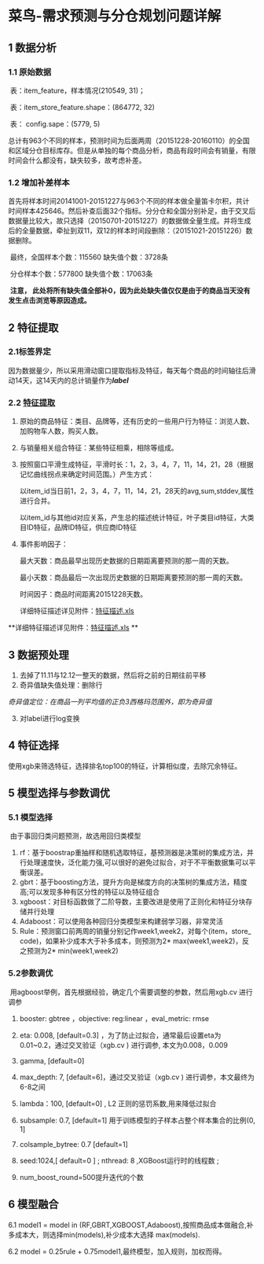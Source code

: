 # 菜鸟-需求预测与分仓规划问题详解

## 1 数据分析

### 1.1 原始数据

​      表：item_feature，样本情况(210549, 31)；

​      表：item_store_feature.shape：(864772, 32)

​      表： config.sape：(5779, 5)     

​      总计有963个不同的样本，预测时间为后面两周（20151228-20160110）的全国和区域分仓目标库存。但是从单独的每个商品分析，商品有段时间会有销量，有限时间会什么都没有，缺失较多，故考虑补差。

 ###  1.2 增加补差样本

​       首先将样本时间20141001-20151227与963个不同的样本做全量笛卡尔积，共计时间样本425646。然后补查后面32个指标。分分仓和全国分别补足，由于交叉后数据量比较大，故只选择（20150701-20151227）的数据做全量生成。并将生成后的全量数据，牵扯到双11，双12的样本时间段删除：（20151021-20151226）数据删除。

​        最终，全国样本个数：115560        缺失值个数：3728条

​                    分仓样本个数：577800        缺失值个数：17063条

​       **注意， 此处将所有缺失值全部补0，因为此处缺失值仅仅是由于的商品当天没有发生点击浏览等原因造成。**

## 2 特征提取

### 2.1标签界定

​        因为数据量少，所以采用滑动窗口提取指标及特征，每天每个商品的时间轴往后滑动14天，这14天内的总计销量作为***label***

### 2.2 [特征提取](../特征描述.xlsx)

1. 原始的商品特征：类目、品牌等，还有历史的一些用户行为特征：浏览人数、加购物车人数，购买人数。

2. 与销量相关组合特征：某些特征相乘，相除等组成。

3. 按照窗口平滑生成特征，平滑时长：1，2，3，4，7，11，14，21，28（根据记忆曲线拐点来确定时间范围。）产生方式：

   以item_id当日前1，2，3，4，7，11，14，21，28天的avg,sum,stddev,属性进行合并。

   以item_id与其他id对应关系，产生总的描述统计特征，叶子类目id特征，大类目ID特征，品牌ID特征，供应商ID特征

4. 事件影响因子：

   最大天数：商品最早出现历史数据的日期距离要预测的那一周的天数。

   最小天数：商品最后一次出现历史数据的日期距离要预测的那一周的天数。

   时间因子：商品时间距离20151228天数。

   详细特征描述详见附件：[特征描述.xls](../特征描述.xlsx)

**详细特征描述详见附件：[特征描述.xls](../特征描述.xlsx)  **

## 3 数据预处理

1. 去掉了11.11与12.12一整天的数据，然后将之前的日期往前平移
2. 奇异值缺失值处理：删除行

​      *奇异值定位：在商品一列平均值的正负3西格玛范围外，即为奇异值*

3. 对label进行log变换

## 4 特征选择

​      使用xgb来筛选特征，选择排名top100的特征，计算相似度，去除冗余特征。

## 5 模型选择与参数调优

### 5.1 模型选择

​       由于事回归类问题预测，故选用回归类模型

1. rf：基于boostrap重抽样和随机选取特征，基预测器是决策树的集成方法，并行处理速度快，泛化能力强,可以很好的避免过拟合，对于不平衡数据集可以平衡误差。
2. gbrt：基于boosting方法，提升方向是梯度方向的决策树的集成方法，精度高;可以发现多种有区分性的特征以及特征组合
3. xgboost：对目标函数做了二阶导数，主要改进是使用了正则化和特征分块存储并行处理
4. Adaboost：可以使用各种回归分类模型来构建弱学习器，非常灵活
5. Rule：预测窗口前两周的销量分别记作week1,week2，对每个(item，store_ code)，如果补少成本大于补多成本，则预测为2* max(week1,week2)，反之预测为2* min(week1,week2)

### 5.2参数调优

​      用agboost举例，首先根据经验，确定几个需要调整的参数，然后用xgb.cv 进行调参

1. booster: gbtree  ，objective: reg:linear ，eval_metric: rmse


2. eta: 0.008, [default=0.3] ，为了防止过拟合，通常最后设置eta为0.01~0.2，通过交叉验证（xgb.cv ) 进行调参, 本文为0.008，0.009
3. gamma, [default=0] 
4. max_depth: 7, [default=6]，通过交叉验证（xgb.cv ) 进行调参，本文最终为6-8之间 
5. lambda：100, [default=0] , L2 正则的惩罚系数,用来降低过拟合
6. subsample: 0.7, [default=1] 用于训练模型的子样本占整个样本集合的比例(0, 1]
7. colsample_bytree: 0.7 [default=1] 
8. seed:1024,[ default=0 ] ;  nthread: 8 ,XGBoost运行时的线程数 ;
9. num_boost_round=500提升迭代的个数

##  6 模型融合

6.1 model1 = model in  (RF,GBRT,XGBOOST,Adaboost),按照商品成本做融合,补多成本大，则选择min(models),补少成本大选择    max(models).

6.2 model = 0.25rule + 0.75model1,最终模型，加入规则，加权而得。
